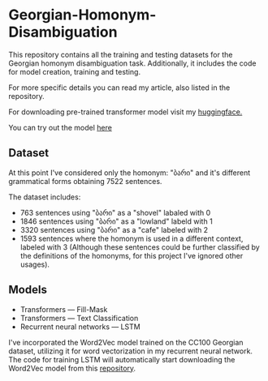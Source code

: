 # Georgian-Homonym-Disambiguation
This repository contains all the training and testing datasets for the Georgian homonym disambiguation task. Additionally, it includes the code for model creation, training and testing.

For more specific details you can read my article, also listed in the repository.

For downloading pre-trained transformer model visit my <a href="https://huggingface.co/davmel/ka_homonym_disambiguation_TC">huggingface.</a>

You can try out the model <a href="https://huggingface.co/spaces/davmel/Georgian_Homonym_Disambiguation">here</a>
## Dataset
At this point I've considered only the homonym: "ბარი" and it's different grammatical forms obtaining 7522 sentences.

The dataset includes:

- 763 sentences using "ბარი" as a "shovel" labaled with 0
- 1846 sentences using "ბარი" as a "lowland" labeld with 1
- 3320 sentences using "ბარი" as a "cafe" labeled with 2 
- 1593 sentences where the homonym is used in a different context, labeled with 3 (Although these sentences could be further classified by the definitions of the homonyms, for this project I've ignored other usages).

## Models
- Transformers &mdash; Fill-Mask
- Transformers &mdash; Text Classification
- Recurrent neural networks &mdash; LSTM

I've incorporated the Word2Vec model trained on the CC100 Georgian dataset, utilizing it for word vectorization in my recurrent neural network. The code for training LSTM will automatically start downloading the Word2Vec model from this <a href="https://huggingface.co/davmel/ka_word2vec/tree/main">repository</a>. 

